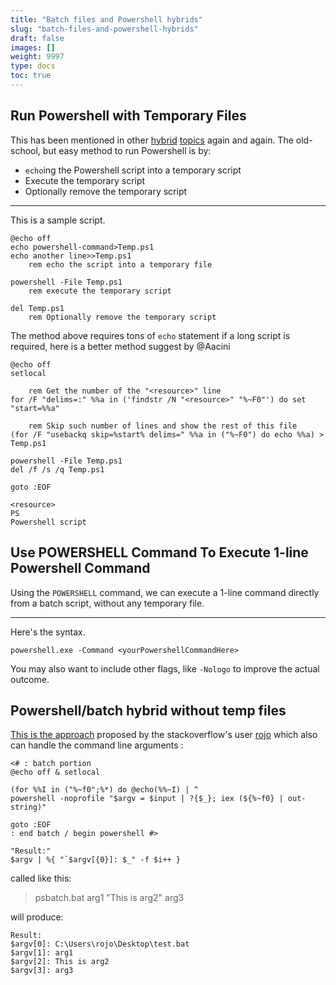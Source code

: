```yaml
---
title: "Batch files and Powershell hybrids"
slug: "batch-files-and-powershell-hybrids"
draft: false
images: []
weight: 9997
type: docs
toc: true
---
```


## Run Powershell with Temporary Files
This has been mentioned in other [hybrid][1] [topics][2] again and again. The old-school, but easy method to run Powershell is by:

 - `echo`ing the Powershell script into a temporary script
 - Execute the temporary script
 - Optionally remove the temporary script

---

This is a sample script.

    @echo off
    echo powershell-command>Temp.ps1
    echo another line>>Temp.ps1
        rem echo the script into a temporary file

    powershell -File Temp.ps1
        rem execute the temporary script

    del Temp.ps1
        rem Optionally remove the temporary script

The method above requires tons of `echo` statement if a long script is required, here is a better method suggest by @Aacini


    @echo off
    setlocal

        rem Get the number of the "<resource>" line
    for /F "delims=:" %%a in ('findstr /N "<resource>" "%~F0"') do set "start=%%a"

        rem Skip such number of lines and show the rest of this file
    (for /F "usebackq skip=%start% delims=" %%a in ("%~F0") do echo %%a) > Temp.ps1

    powershell -File Temp.ps1
    del /f /s /q Temp.ps1

    goto :EOF

    <resource>
    PS
    Powershell script

  [1]: https://www.wikiod.com/batch-file/batch-and-vbs-hybrids
  [2]: https://www.wikiod.com/batch-file/batch-and-jscript-hybrids

## Use POWERSHELL Command To Execute 1-line Powershell Command
Using the `POWERSHELL` command, we can execute a 1-line command directly from a batch script, without any temporary file.

---

Here's the syntax.

    powershell.exe -Command <yourPowershellCommandHere>

You may also want to include other flags, like `-Nologo` to improve the actual outcome.







## Powershell/batch hybrid without temp files
[This is the approach][1] proposed by the stackoverflow's user [rojo][2] which also can handle the command line arguments :

    <# : batch portion
    @echo off & setlocal
    
    (for %%I in ("%~f0";%*) do @echo(%%~I) | ^
    powershell -noprofile "$argv = $input | ?{$_}; iex (${%~f0} | out-string)"
    
    goto :EOF
    : end batch / begin powershell #>
    
    "Result:"
    $argv | %{ "`$argv[{0}]: $_" -f $i++ }

called like this:

>psbatch.bat arg1 "This is arg2" arg3

will produce:

    Result:
    $argv[0]: C:\Users\rojo\Desktop\test.bat
    $argv[1]: arg1
    $argv[2]: This is arg2
    $argv[3]: arg3


  [1]: http://www.dostips.com/forum/viewtopic.php?f=3&t=5526&start=15#p45095
  [2]: https://stackoverflow.com/users/1683264/rojo

